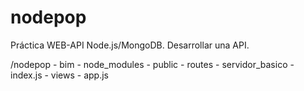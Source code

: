# nodepop
Práctica WEB-API Node.js/MongoDB. Desarrollar una API.


/nodepop 
    - bim
    - node_modules
    - public
    - routes
    - servidor_basico
        - index.js
    - views
    - app.js     